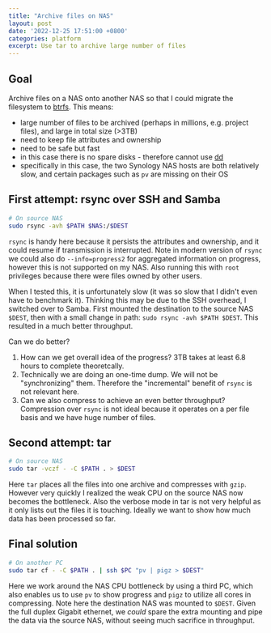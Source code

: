 ```yaml
---
title: "Archive files on NAS"
layout: post
date: '2022-12-25 17:51:00 +0800'
categories: platform
excerpt: Use tar to archive large number of files
---
```


## Goal

Archive files on a NAS onto another NAS so that I could migrate the filesystem to [btrfs](https://www.synology.com/en-my/dsm/Btrfs). This means:

- large number of files to be archived (perhaps in millions, e.g. project files), and large in total size (>3TB)
- need to keep file attributes and ownership
- need to be safe but fast
- in this case there is no spare disks - therefore cannot use [dd](https://linuxhint.com/clone-disk-using-dd-linux/)
- specifically in this case, the two Synology NAS hosts are both relatively slow, and certain packages such as `pv` are missing on their OS

## First attempt: rsync over SSH and Samba

```bash
# On source NAS
sudo rsync -avh $PATH $NAS:/$DEST
```

`rsync` is handy here because it persists the attributes and ownership, and it could resume if transmission is interrupted. Note in modern version of `rsync` we could also do `--info=progress2` for aggregated information on progress, however this is not supported on my NAS. Also running this with `root` privileges because there were files owned by other users.

When I tested this, it is unfortunately slow (it was so slow that I didn't even have to benchmark it). Thinking this may be due to the SSH overhead, I switched over to Samba. First mounted the destination to the source NAS `$DEST`, then with a small change in path: `sudo rsync -avh $PATH $DEST`. This resulted in a much better throughput.

Can we do better?

1. How can we get overall idea of the progress? 3TB takes at least 6.8 hours to complete theoretcally.
2. Technically we are doing an one-time dump. We will not be "synchronizing" them. Therefore the "incremental" benefit of `rsync` is not relevant here.
3. Can we also compress to achieve an even better throughput? Compression over `rsync` is not ideal because it operates on a per file basis and we have huge number of files.

## Second attempt: tar

```bash
# On source NAS
sudo tar -vczf - -C $PATH . > $DEST
```

Here `tar` places all the files into one archive and compresses with `gzip`. However very quickly I realized the weak CPU on the source NAS now becomes the bottleneck. Also the verbose mode in tar is not very helpful as it only lists out the files it is touching. Ideally we want to show how much data has been processed so far.

## Final solution

```bash
# On another PC
sudo tar cf - -C $PATH . | ssh $PC "pv | pigz > $DEST"
```

Here we work around the NAS CPU bottleneck by using a third PC, which also enables us to use `pv` to show progress and `pigz` to utilize all cores in compressing. Note here the destination NAS was mounted to `$DEST`. Given the full duplex Gigabit ethernet, we _could_ spare the extra mounting and pipe the data via the source NAS, without seeing much sacrifice in throughput.
